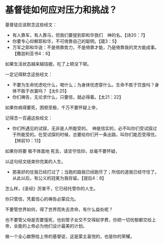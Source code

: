 # 基督徒如何应对压力和挑战？

基督徒应该默念这些经文：

- 有人靠车，有人靠马，但我们要提到耶和华我们　神的名。【诗20：7】
- 你要专心仰赖耶和华，不可倚靠自己的聪明。【箴3：5】
- 万军之耶和华说：不是倚靠势力，不是倚靠才能，乃是倚靠我的灵方能成事。【撒迦利亚书4：6】


如果生活状态越来越拮据，吃了上顿没下顿。

一定记得默念这些经文：

- 不要为生命忧虑吃什么，喝什么；为身体忧虑穿什么。生命不胜于饮食吗？身体不胜于衣裳吗？【太6:25】
- 你们祷告，无论求什么，只要信，就必得着。【太21：22】


如果你病得要死，困顿至极，千万不要怀疑上帝，

记得念一百遍这些经文：

- 你们所遇见的试探，无非是人所能受的。　神是信实的，必不叫你们受试探过于所能受的。在受试探的时候，总要给你们开一条出路，叫你们能忍受得住。【林前10：13】


如果你将要 极不体面地 死去，请坚守信仰，丝毫不要怀疑，

以这句经文结束你完美的人生。

- 那美好的仗我已经打过了；当跑的路我已经跑尽了；所信的道我已经守住了。从此以后，有公义的冠冕为我存留。【提后4：8】


怎么样，《圣经》厉害不，它已经托管你的人生。

你只管信，凭着信心的祷告必蒙应允。

不要管世界如何，得了世界而失去灵命，有什么益处呢？

也不要管父母是否要饿死，也别管子女交不交得起学费，你把一切忧郁都交给上帝，全能的上帝必为他们设计最美的计划。

做一个全心献祭给上帝的基督徒，这是蒙主喜悦的，也是你的荣耀。